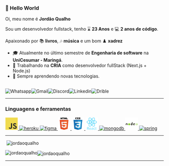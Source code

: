 ### 👋 Hello World

Oi, meu nome é **Jordão Qualho**

Sou um desenvolvedor fullstack, tenho ⌛ **23 Anos** e 💻 **2 anos de código**. 

Apaixonado por 📚 **livros**, 🎶 **música**  e um bom ♟️ **xadrez**

* 🎓 Atualmente no último semestre de **Engenharia de software** na **UniCesumar - Maringá**.
* 💼 Trabalhando na **CRIA** como desenvolvedor fullStack (Next.js + Node.js)
* 🚀 Sempre aprendendo novas tecnologias.

<br/>

<a target="_blank" href="https://api.whatsapp.com/send?phone=5544997000617">
  <img align="left" alt="Whatsapp"  src="https://img.shields.io/badge/WhatsApp-25D366?style=for-the-badge&logo=whatsapp&logoColor=white" />
</a>
<a target="_blank" href="mailto:jordaoqualho@gmail.com">
  <img align="left" alt="Gmail" src="https://img.shields.io/badge/Gmail-D14836?style=for-the-badge&logo=gmail&logoColor=white" />
</a>
<a target="_blank" href="https://discordapp.com/users/669384442196000768">
  <img align="left" alt="Discord" src="https://img.shields.io/badge/Discord-7289DA?style=for-the-badge&logo=discord&logoColor=white" />
</a>
<a target="_blank" href="https://www.linkedin.com/in/jord%C3%A3o-qualho-50557819b/">
  <img align="left" alt="Linkedin" src="https://img.shields.io/badge/LinkedIn-0077B5?style=for-the-badge&logo=linkedin&logoColor=white" />
</a>
<a target="_blank" href="https://dribbble.com/JordaoQualho">
  <img align="left" alt="Drible" src="https://img.shields.io/badge/Dribbble-EA4C89?style=for-the-badge&logo=dribbble&logoColor=white" />
</a>

<br/>

----

### **Linguagens e ferramentas**  
<p align="left">
  <a href="https://developer.mozilla.org/en-US/docs/Web/JavaScript" target="_blank">
    <img src="https://raw.githubusercontent.com/devicons/devicon/master/icons/javascript/javascript-original.svg" alt="javascript" width="40" height="40" />
  </a>
  <a href="https://heroku.com" target="_blank">
    <img src="https://www.vectorlogo.zone/logos/heroku/heroku-icon.svg" alt="heroku" width="40" height="40" />
  </a>
  <a href="https://www.figma.com/" target="_blank">
    <img src="https://www.vectorlogo.zone/logos/figma/figma-icon.svg" alt="figma" width="40" height="40" />
  </a>
  <a href="https://www.w3.org/html/" target="_blank">
    <img src="https://raw.githubusercontent.com/devicons/devicon/master/icons/html5/html5-original-wordmark.svg" alt="html5" width="40" height="40" />
  </a>
  <a href="https://www.w3schools.com/css/" target="_blank">
    <img src="https://raw.githubusercontent.com/devicons/devicon/master/icons/css3/css3-original-wordmark.svg" alt="css3" width="40" height="40" />
  </a>
  <a href="https://reactjs.org/" target="_blank">
    <img src="https://raw.githubusercontent.com/devicons/devicon/master/icons/react/react-original-wordmark.svg" alt="react" width="40" height="40" />
  </a>
  <a href="https://cdn.jsdelivr.net/gh/devicons/devicon/icons/mongodb/mongodb-original-wordmark.svg" target="_blank">
    <img src="https://cdn.jsdelivr.net/gh/devicons/devicon/icons/mongodb/mongodb-original-wordmark.svg" alt="mongodb" width="40" height="40" />
  </a>
  <a href="https://nodejs.org" target="_blank">
    <img src="https://raw.githubusercontent.com/devicons/devicon/master/icons/nodejs/nodejs-original-wordmark.svg" alt="nodejs" width="40" height="40" />
  </a>
  <a href="https://nextjs.org/" target="_blank">
    <img src="https://cdn.jsdelivr.net/gh/devicons/devicon/icons/nextjs/nextjs-original-wordmark.svg" alt="spring" width="40" height="40" />
  </a>
</p>
  
---- 

<p>&nbsp;<img align="center" src="https://github-readme-stats.vercel.app/api?username=jordaoqualho&show_icons=true&locale=en" alt="jordaoqualho" /></p>
<p><img align="left" src="https://github-readme-stats.vercel.app/api/top-langs?username=jordaoqualho&show_icons=true&locale=en&layout=compact" alt="jordaoqualho" /></p>

<p><img align="center" src="https://github-readme-streak-stats.herokuapp.com/?user=jordaoqualho&" alt="jordaoqualho" /></p>

----

